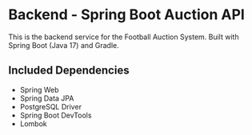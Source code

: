 # Backend - Spring Boot Auction API

This is the backend service for the Football Auction System. Built with Spring Boot (Java 17) and Gradle.

## Included Dependencies
- Spring Web
- Spring Data JPA
- PostgreSQL Driver
- Spring Boot DevTools
- Lombok
